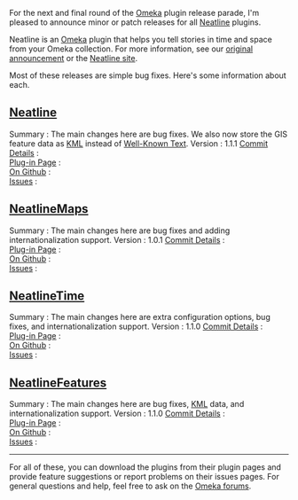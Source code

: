 
For the next and final round of the [Omeka][omeka] plugin release parade, I'm
pleased to announce minor or patch releases for all [Neatline][neatline]
plugins.

Neatline is an [Omeka][omeka] plugin that helps you tell stories in time and
space from your Omeka collection. For more information, see our [original
announcement][announce] or the [Neatline site][neatline].

Most of these releases are simple bug fixes. Here's some information about
each.

## [Neatline][nl]

Summary
:   The main changes here are bug fixes. We also now store the GIS feature data
    as [KML][kml] instead of [Well-Known Text][wkt].
Version
:   1.1.1
[Commit Details][nlcommits]
:   
[Plug-in Page][nl]
:   
[On Github][nlgh]
:   
[Issues][nlis]
:   

## [NeatlineMaps][nlm]

Summary
:   The main changes here are bug fixes and adding internationalization
    support.
Version
:   1.0.1
[Commit Details][nlmcommits]
:   
[Plug-in Page][nlm]
:   
[On Github][nlmgh]
:   
[Issues][nlmis]
:   

## [NeatlineTime][nlt]

Summary
:   The main changes here are extra configuration options, bug fixes, and
    internationalization support.
Version
:   1.1.0
[Commit Details][nltcommits]
:   
[Plug-in Page][nlt]
:   
[On Github][nltgh]
:   
[Issues][nltis]
:   

## [NeatlineFeatures][nlf]

Summary
:   The main changes here are bug fixes, [KML][kml] data, and
    internationalization support.
Version
:   1.1.0
[Commit Details][nlfcommits]
:   
[Plug-in Page][nlf]
:   
[On Github][nlfgh]
:   
[Issues][nlfis]
:   

---

For all of these, you can download the plugins from their plugin pages and
provide feature suggestions or report problems on their issues pages. For
general questions and help, feel free to ask on the [Omeka forums][forums].

[announce]: http://www.scholarslab.org/announcements/announcing-neatline/
[neatline]: http://neatline.org/

[kml]: http://en.wikipedia.org/wiki/Kml
[wkt]: http://en.wikipedia.org/wiki/Well-known_text

[nl]: http://omeka.org/add-ons/plugins/neatline/
[nlgh]: https://github.com/scholarslab/Neatline
[nlis]: https://github.com/scholarslab/Neatline/issues
[nlcommits]: https://github.com/scholarslab/Neatline/compare/1.0.0...1.1.1

[nlf]: http://omeka.org/add-ons/plugins/neatlinefeatures/
[nlfgh]: https://github.com/scholarslab/NeatlineFeatures
[nlfis]: https://github.com/scholarslab/NeatlineFeatures/issues
[nlfcommits]: https://github.com/scholarslab/NeatlineFeatures/compare/1.0.0...1.1.0

[nlm]: http://omeka.org/add-ons/plugins/neatlinemaps/
[nlmgh]: https://github.com/scholarslab/NeatlineMaps
[nlmis]: https://github.com/scholarslab/NeatlineMaps/issues
[nlmcommits]: https://github.com/scholarslab/NeatlineMaps/compare/1.0.0...1.0.1

[nlt]: http://omeka.org/add-ons/plugins/neatlinetime/
[nltgh]: https://github.com/scholarslab/NeatlineTime
[nltis]: https://github.com/scholarslab/NeatlineTime/issues
[nltcommits]: https://github.com/scholarslab/NeatlineTime/compare/1.0.0...1.1.0

[forums]: http://omeka.org/forums/
[omeka]: http://omeka.org/

